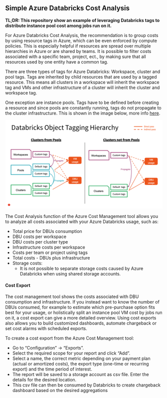 ## Simple Azure Databricks Cost Analysis 


**TL;DR: This repository show an example of leveraging Databricks tags to distribute instance pool cost among jobs run on it.**

For Azure Databricks Cost Analysis, the recommendation is to group costs by using resource tags in Azure, which can be even enforced by compute policies. This is especially helpful if resources are spread over multiple hierarchies in Azure or are shared by teams. It is possible to filter costs associated with a specific team, project, ect., by making sure that all resources used by one entity have a common tag. 

There are three types of tags for Azure Databricks: Workspace, cluster and pool tags. Tags are inherited by child resources that are used by a tagged resource. This means all clusters in a workspace will inherit the workspace tag and VMs and other infrastructure of a cluster will inherit the cluster and workspace tag.

One exception are instance pools. Tags have to be defined before creating a resource and since pools are constantly running, tags do not propagate to the cluster infrastructure. This is shown in the image below, more info [here](https://learn.microsoft.com/en-us/azure/databricks/administration-guide/account-settings/usage-detail-tags#tag-propagation).

![tag propagation](https://github.com/wsilveira-usp/azure_dbx_cost_analysis/blob/main/image/tag-propagation.png?raw=true)

The Cost Analysis function of the Azure Cost Management tool allows you to analyze all costs associated with your Azure Databricks usage, such as:
- Total price for DBUs consumption
- DBU costs per workspace
- DBU costs per cluster type
- Infrastructure costs per workspace
- Costs per team or project using tags
- Total costs - DBUs plus infrastructure
- Storage costs: 
  - It is not possible to separate storage costs caused by Azure Databricks when using shared storage accounts.


#### Cost Export

The cost management tool shows the costs associated with DBU consumption and infrastructure. If you instead want to know the number of DBUs consumed, for example to estimate which pre-purchase option fits best for your usage, or holistically split an instance pool VM cost by jobs run on it, a cost export can give a more detailed overview. Using cost exports also allows you to build customized dashboards, automate chargeback or set cost alarms with scheduled exports. 

To create a cost export from the Azure Cost Management tool: 
- Go to “Configuration” → “Exports”.
- Select the required scope for your report and click “Add”.
- Select a name, the correct metric depending on your payment plan (actual or amortized costs), the export type (one-time or recurring export) and the time period of interest.
- The report will be saved to a storage account as csv file. Enter the details for the desired location.
- This csv file can then be consumed by Databricks to create chargeback dashboard based on the desired aggregations